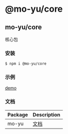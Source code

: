 # @mo-yu/core

## mo-yu/core

核心包

### 安装

```bash
$ npm i @mo-yu/core
```

### 示例

[demo](http://117.72.94.210:8000)

### 文档

| Package | Description                                       |
| ------- | ------------------------------------------------- |
| mo-yu   | [文档](https://github.com/YamadaAoi/mo-yu#readme) |
